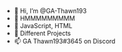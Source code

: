 - 👋 Hi, I’m @GA-Thawn193
- 👀 HMMMMMMMMM
- 🌱 JavaScript, HTML
- 💞️ Different Projects
- 📫 GA Thawn193#3645 on Discord

<!---
GA-Thawn193/GA-Thawn193 is a ✨ special ✨ repository because its `README.md` (this file) appears on your GitHub profile.
You can click the Preview link to take a look at your changes.
--->
